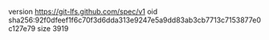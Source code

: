 version https://git-lfs.github.com/spec/v1
oid sha256:92f0dfeef1f6c70f3d6dda313e9247e5a9dd83ab3cb7713c7153877e0c127e79
size 3919
